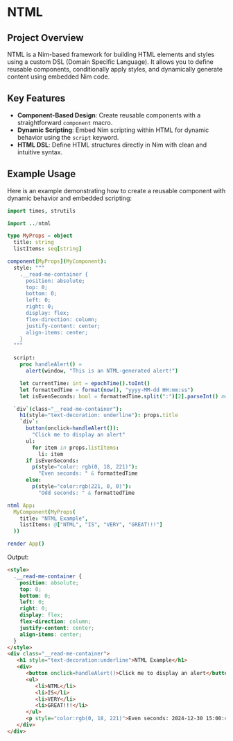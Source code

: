 # NTML

## Project Overview

NTML is a Nim-based framework for building HTML elements and styles using a custom DSL (Domain Specific Language). It allows you to define reusable components, conditionally apply styles, and dynamically generate content using embedded Nim code.

## Key Features

- **Component-Based Design**: Create reusable components with a straightforward `component` macro.
- **Dynamic Scripting**: Embed Nim scripting within HTML for dynamic behavior using the `script` keyword.
- **HTML DSL**: Define HTML structures directly in Nim with clean and intuitive syntax.

## Example Usage

Here is an example demonstrating how to create a reusable component with dynamic behavior and embedded scripting:

```nim
import times, strutils

import ../ntml

type MyProps = object
  title: string
  listItems: seq[string]

component[MyProps](MyComponent):
  style: """
    .__read-me-container {
      position: absolute;
      top: 0;
      bottom: 0;
      left: 0;
      right: 0;
      display: flex;
      flex-direction: column;
      justify-content: center;
      align-items: center;
    }
  """

  script:
    proc handleAlert() =
      alert(window, "This is an NTML-generated alert!")

    let currentTime: int = epochTime().toInt()
    let formattedTime = format(now(), "yyyy-MM-dd HH:mm:ss")
    let isEvenSeconds: bool = formattedTime.split(":")[2].parseInt() mod 2 == 0

  `div`(class="__read-me-container"):
    h1(style="text-decoration: underline"): props.title
    `div`:
      button(onclick=handleAlert()):
        "Click me to display an alert"
      ul:
        for item in props.listItems:
          li: item
      if isEvenSeconds:
        p(style="color: rgb(0, 18, 221)"):
          "Even seconds: " & formattedTime
      else:
        p(style="color:rgb(221, 0, 0)"):
          "Odd seconds: " & formattedTime

ntml App:
  MyComponent(MyProps(
    title: "NTML Example",
    listItems: @["NTML", "IS", "VERY", "GREAT!!!"]
  ))

render App()
```

Output:

```html
<style>
  .__read-me-container {
    position: absolute;
    top: 0;
    bottom: 0;
    left: 0;
    right: 0;
    display: flex;
    flex-direction: column;
    justify-content: center;
    align-items: center;
  }
</style>
<div class="__read-me-container">
   <h1 style="text-decoration:underline">NTML Example</h1>
   <div>
      <button onclick=handleAlert()>Click me to display an alert</button>
      <ul>
         <li>NTML</li>
         <li>IS</li>
         <li>VERY</li>
         <li>GREAT!!!</li>
      </ul>
      <p style="color:rgb(0, 18, 221)">Even seconds: 2024-12-30 15:00:40</p>
   </div>
</div>
```
